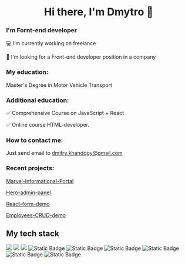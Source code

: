 <h1 align="center"><span>Hi there, I'm Dmytro </span> 👋</h1>

### I'm Fornt-end developer

:computer: I’m currently working on freelance

:mag_right: I'm looking for a Front-end developer position in a company


### My education: 
Master's Degree in Motor Vehicle Transport


### Additional education:
:white_check_mark: Comprehensive Course on JavaScript + React

:white_check_mark: Online course HTML-developer.
<br/>

### How to contact me: 
Just send email to [dmitry.khandogy@gmail.com](mailto:dmitry.khandogy@gmail.com)


### Recent projects:
[Marvel-Informational-Portal](https://github.com/Khandohii/Marvel-Informational-Portal)

[Hero-admin-panel](https://github.com/Khandohii/hero-admin-panel)

[React-form-demo](https://github.com/Khandohii/react-form-demo)

[Employees-CRUD-demo](https://github.com/Khandohii/employees-CRUD-demo)


## My tech stack
![](https://img.shields.io/badge/HTML-E34F26?style=for-the-badge&logo=html5&logoColor=white)
![](https://img.shields.io/badge/CSS-1572B6?style=for-the-badge&logo=css3&logoColor=white)
![](https://img.shields.io/badge/JavaScript-F7DF1E?style=for-the-badge&logo=javascript&logoColor=black)
![Static Badge](https://img.shields.io/badge/React-61DAFB?style=for-the-badge&logo=react&logoColor=black)
![Static Badge](https://img.shields.io/badge/Redux-764ABC?style=for-the-badge&logo=redux)
![Static Badge](https://img.shields.io/badge/jQuery-0769AD?style=for-the-badge&logo=jquery)
![Static Badge](https://img.shields.io/badge/git-F05032?style=for-the-badge&logo=git&logoColor=white)
![Static Badge](https://img.shields.io/badge/PHP-777BB4?style=for-the-badge&logo=php&logoColor=white)
![Static Badge](https://img.shields.io/badge/WordPress-21759B?style=for-the-badge&logo=wordpress)



<!--
**Khandohii/Khandohii** is a ✨ _special_ ✨ repository because its `README.md` (this file) appears on your GitHub profile.

Here are some ideas to get you started:

- 🔭 I’m currently working on ...
- 🌱 I’m currently learning ...
- 👯 I’m looking to collaborate on ...
- 🤔 I’m looking for help with ...
- 💬 Ask me about ...
- 📫 How to reach me: ...
- 😄 Pronouns: ...
- ⚡ Fun fact: ...
-->
